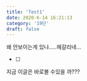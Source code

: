 ```yaml
---
title: 'Test1'
date: 2020-6-14 16:21:13
category: '19단'
draft: false
---
```


왜 안보이는게 있나.....헤갈리네...

 - [ ] 

지금 이글은 바로볼 수있을 까???

> 

<!--stackedit_data:
eyJoaXN0b3J5IjpbMjA2MjI4NzMyMCwtODQ2ODk4MjQzLDIxMj
g5NDI1MjUsNzU0MjIyMjQwLDEzNTY0NzAwMDldfQ==
-->